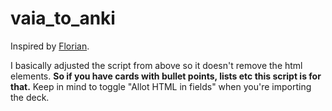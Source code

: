 # vaia_to_anki

Inspired by [Florian](https://www.reddit.com/r/Anki/comments/192w05g/comment/ki5brru/).

I basically adjusted the script from above so it doesn't remove the html elements. 
**So if you have cards with bullet points, lists etc this script is for that.**
Keep in mind to toggle "Allot HTML in fields" when you're importing the deck.
